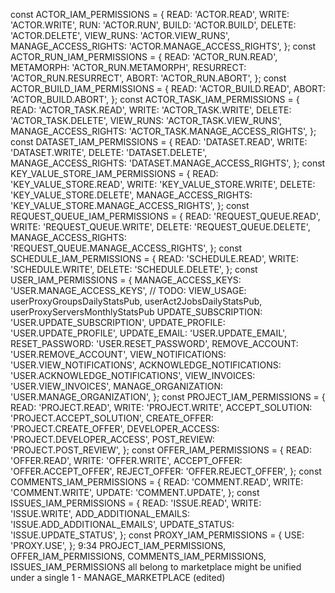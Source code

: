 const ACTOR_IAM_PERMISSIONS = {
    READ: 'ACTOR.READ',
    WRITE: 'ACTOR.WRITE',
    RUN: 'ACTOR.RUN',
    BUILD: 'ACTOR.BUILD',
    DELETE: 'ACTOR.DELETE',
    VIEW_RUNS: 'ACTOR.VIEW_RUNS',
    MANAGE_ACCESS_RIGHTS: 'ACTOR.MANAGE_ACCESS_RIGHTS',
};
const ACTOR_RUN_IAM_PERMISSIONS = {
    READ: 'ACTOR_RUN.READ',
    METAMORPH: 'ACTOR_RUN.METAMORPH',
    RESURRECT: 'ACTOR_RUN.RESURRECT',
    ABORT: 'ACTOR_RUN.ABORT',
};
const ACTOR_BUILD_IAM_PERMISSIONS = {
    READ: 'ACTOR_BUILD.READ',
    ABORT: 'ACTOR_BUILD.ABORT',
};
const ACTOR_TASK_IAM_PERMISSIONS = {
    READ: 'ACTOR_TASK.READ',
    WRITE: 'ACTOR_TASK.WRITE',
    DELETE: 'ACTOR_TASK.DELETE',
    VIEW_RUNS: 'ACTOR_TASK.VIEW_RUNS',
    MANAGE_ACCESS_RIGHTS: 'ACTOR_TASK.MANAGE_ACCESS_RIGHTS',
};
const DATASET_IAM_PERMISSIONS = {
    READ: 'DATASET.READ',
    WRITE: 'DATASET.WRITE',
    DELETE: 'DATASET.DELETE',
    MANAGE_ACCESS_RIGHTS: 'DATASET.MANAGE_ACCESS_RIGHTS',
};
const KEY_VALUE_STORE_IAM_PERMISSIONS = {
    READ: 'KEY_VALUE_STORE.READ',
    WRITE: 'KEY_VALUE_STORE.WRITE',
    DELETE: 'KEY_VALUE_STORE.DELETE',
    MANAGE_ACCESS_RIGHTS: 'KEY_VALUE_STORE.MANAGE_ACCESS_RIGHTS',
};
const REQUEST_QUEUE_IAM_PERMISSIONS = {
    READ: 'REQUEST_QUEUE.READ',
    WRITE: 'REQUEST_QUEUE.WRITE',
    DELETE: 'REQUEST_QUEUE.DELETE',
    MANAGE_ACCESS_RIGHTS: 'REQUEST_QUEUE.MANAGE_ACCESS_RIGHTS',
};
const SCHEDULE_IAM_PERMISSIONS = {
    READ: 'SCHEDULE.READ',
    WRITE: 'SCHEDULE.WRITE',
    DELETE: 'SCHEDULE.DELETE',
};
const USER_IAM_PERMISSIONS = {
    MANAGE_ACCESS_KEYS: 'USER.MANAGE_ACCESS_KEYS',
    // TODO: VIEW_USAGE: userProxyGroupsDailyStatsPub, userAct2JobsDailyStatsPub, userProxyServersMonthlyStatsPub
    UPDATE_SUBSCRIPTION: 'USER.UPDATE_SUBSCRIPTION',
    UPDATE_PROFILE: 'USER.UPDATE_PROFILE',
    UPDATE_EMAIL: 'USER.UPDATE_EMAIL',
    RESET_PASSWORD: 'USER.RESET_PASSWORD',
    REMOVE_ACCOUNT: 'USER.REMOVE_ACCOUNT',
    VIEW_NOTIFICATIONS: 'USER.VIEW_NOTIFICATIONS',
    ACKNOWLEDGE_NOTIFICATIONS: 'USER.ACKNOWLEDGE_NOTIFICATIONS',
    VIEW_INVOICES: 'USER.VIEW_INVOICES',
    MANAGE_ORGANIZATION: 'USER.MANAGE_ORGANIZATION',
};
const PROJECT_IAM_PERMISSIONS = {
    READ: 'PROJECT.READ',
    WRITE: 'PROJECT.WRITE',
    ACCEPT_SOLUTION: 'PROJECT.ACCEPT_SOLUTION',
    CREATE_OFFER: 'PROJECT.CREATE_OFFER',
    DEVELOPER_ACCESS: 'PROJECT.DEVELOPER_ACCESS',
    POST_REVIEW: 'PROJECT.POST_REVIEW',
};
const OFFER_IAM_PERMISSIONS = {
    READ: 'OFFER.READ',
    WRITE: 'OFFER.WRITE',
    ACCEPT_OFFER: 'OFFER.ACCEPT_OFFER',
    REJECT_OFFER: 'OFFER.REJECT_OFFER',
};
const COMMENTS_IAM_PERMISSIONS = {
    READ: 'COMMENT.READ',
    WRITE: 'COMMENT.WRITE',
    UPDATE: 'COMMENT.UPDATE',
};
const ISSUES_IAM_PERMISSIONS = {
    READ: 'ISSUE.READ',
    WRITE: 'ISSUE.WRITE',
    ADD_ADDITIONAL_EMAILS: 'ISSUE.ADD_ADDITIONAL_EMAILS',
    UPDATE_STATUS: 'ISSUE.UPDATE_STATUS',
};
const PROXY_IAM_PERMISSIONS = {
    USE: 'PROXY.USE',
};
9:34
PROJECT_IAM_PERMISSIONS, OFFER_IAM_PERMISSIONS, COMMENTS_IAM_PERMISSIONS, ISSUES_IAM_PERMISSIONS
 all belong to marketplace might be unified under a single 1 - MANAGE_MARKETPLACE (edited)
